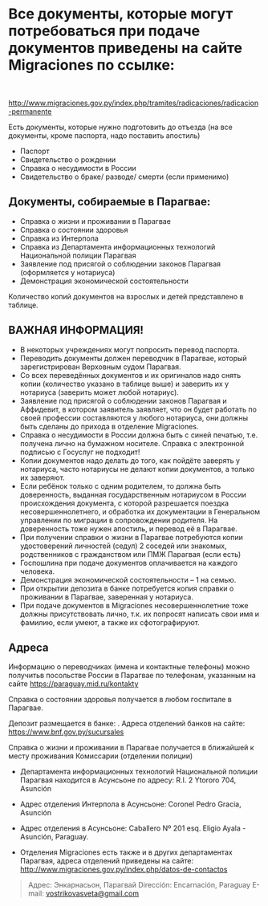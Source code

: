
# Все документы, которые могут потребоваться при подаче документов приведены на сайте Migraciones по ссылке:

​

http://www.migraciones.gov.py/index.php/tramites/radicaciones/radicacion-permanente

Есть документы, которые нужно подготовить до отъезда (на все документы, кроме паспорта, надо поставить апостиль)

+ Паспорт
+ Свидетельство о рождении
+ Справка о несудимости в России
+ Свидетельство о браке/ разводе/ смерти (если применимо)

 

## Документы, собираемые в Парагвае:

+ Справка о жизни и проживании в Парагвае
+ Справка о состоянии здоровья
+ Справка из Интерпола
+ Справка из Департамента информационных технологий Национальной полиции Парагвая
+ Заявление под присягой о соблюдении законов Парагвая (оформляется у нотариуса)
+ Демонстрация экономической состоятельности

 

Количество копий документов на взрослых и детей представлено в таблице.



## ВАЖНАЯ ИНФОРМАЦИЯ!

+ В некоторых учреждениях могут попросить перевод паспорта.
+ Переводить документы должен переводчик в Парагвае, который зарегистрирован Верховным судом Парагвая.
+ Со всех переведённых документов и их оригиналов надо снять копии (количество указано в таблице выше) и заверить их у нотариуса (заверить может любой нотариус).
+ Заявление под присягой о соблюдении законов Парагвая и Аффидевит, в котором заявитель заявляет, что он будет работать по своей профессии составляются у любого нотариуса, они должны быть сделаны до прихода в отделение Migraciones.
+ Справка о несудимости в России должна быть с синей печатью, т.е. получена лично на бумажном носителе. Справка с электронной подписью с Госуслуг не подходит!
+ Копии документов надо делать до того, как пойдёте заверять у нотариуса, часто нотариусы не делают копии документов, а только их заверяют.
+ Если ребёнок только с одним родителем, то должна быть доверенность, выданная государственным нотариусом в России происхождения документа, с которой разрешается поездка несовершеннолетнего, и обработка их документации в Генеральном управлении по миграции в сопровождении родителя. На доверенность тоже нужен апостиль, и перевод её в Парагвае.
+ При получении справки о жизни в Парагвае потребуются копии удостоверений личностей (седул) 2 соседей или знакомых, родственников с гражданством или ПМЖ Парагвая (если есть)
+ Госпошлина при подаче документов оплачивается на каждого человека.
+ Демонстрация экономической состоятельности – 1 на семью.
+ При открытии депозита в банке потребуется копия справки о проживании в Парагвае, заверенная у нотариуса.
+ При подаче документов в Migraciones несовершеннолетние тоже должны присутствовать лично, т.к. их попросят написать свои имя и фамилию, если умеют, а также их сфотографируют.



## Адреса
Информацию о переводчиках (имена и контактные телефоны) можно получитьв посольстве России в Парагвае по телефонам, указанным на сайте https://paraguay.mid.ru/kontakty

Справка о состоянии здоровья получается в любом госпитале в Парагвае.

Депозит размещается в банке: . Адреса отделений банков на сайте: https://www.bnf.gov.py/sucursales

Справка о жизни и проживании в Парагвае получается в ближайшей к месту проживания Комиссарии (отделении полиции)

* Департамента информационных технологий Национальной полиции Парагвая находится в Асунсьоне по адресу: R.I. 2 Ytororo 704, Asunción

 
* Адрес отделения Интерпола в Асунсьоне: Coronel Pedro Gracia, Asunción
*  Адрес отделения в Асунсьоне: Caballero Nº 201 esq. Eligio Ayala - Asunción, Paraguay.

* Отделения Migraciones есть также и в других департаментах Парагвая, адреса отделений приведены на сайте: http://www.migraciones.gov.py/index.php/datos-de-contactos

> Адрес: Энкарнасьон, Парагвай
Dirección: Encarnación, Paraguay
E-mail: vostrikovasveta@gmail.com